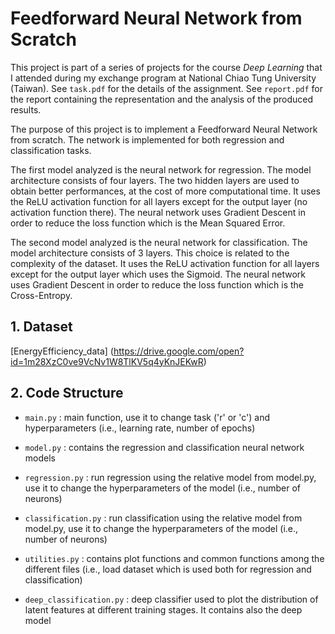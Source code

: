 # Feedforward Neural Network from Scratch

This project is part of a series of projects for the course _Deep Learning_ that I attended during my exchange program at National Chiao Tung University (Taiwan). See `task.pdf` for the details of the assignment. See `report.pdf` for the report containing the representation and the analysis of the produced results.

The purpose of this project is to implement a Feedforward Neural Network from scratch. The network is implemented for both regression and classification tasks.

The first model analyzed is the neural network for regression. The model architecture consists of four layers. The two hidden layers are used to obtain better performances, at the cost of more computational time. It uses the ReLU activation function for all layers except for the output layer (no activation function there). The neural network uses Gradient Descent in order to reduce the loss function which is the Mean Squared Error.

The second model analyzed is the neural network for classification. The model architecture consists of 3 layers. This choice is related to the complexity of the dataset. It uses the ReLU activation function for all layers except for the output layer which uses the Sigmoid. The neural network uses Gradient Descent in order to reduce the loss function which is the Cross-Entropy.

## 1. Dataset

[EnergyEfficiency_data] (https://drive.google.com/open?id=1m28XzC0ve9VcNv1W8TlKV5q4yKnJEKwR)

## 2. Code Structure

- `main.py` : main function, use it to change task ('r' or 'c') and hyperparameters (i.e., learning rate, number of epochs)

- `model.py` : contains the regression and classification neural network models

- `regression.py` : run regression using the relative model from model.py, use it to change the hyperparameters of the model (i.e., number of neurons)

- `classification.py` : run classification using the relative model from model.py, use it to change the hyperparameters of the model (i.e., number of neurons)

- `utilities.py` : contains plot functions and common functions among the different files (i.e., load dataset which is used both for regression and classification)

- `deep_classification.py` : deep classifier used to plot the distribution of latent features at different training stages. It contains also the deep model
